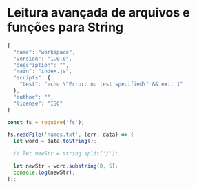 # Leitura avançada de arquivos e funções para String

```jsx
{
  "name": "workspace",
  "version": "1.0.0",
  "description": "",
  "main": "index.js",
  "scripts": {
    "test": "echo \"Error: no test specified\" && exit 1"
  },
  "author": "",
  "license": "ISC"
}
```

```jsx
const fs = require('fs');

fs.readFile('names.txt', (err, data) => {
  let word = data.toString();

  // let newStr = string.split('/');

  let newStr = word.substring(0, 5);
  console.log(newStr);
});
```